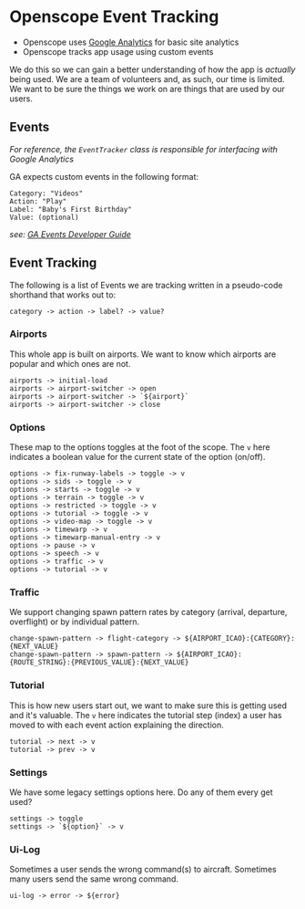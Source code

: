 # Openscope Event Tracking

* Openscope uses [Google Analytics](https://analytics.google.com/analytics/web/) for basic site analytics
* Openscope tracks app usage using custom events

We do this so we can gain a better understanding of how the app is _actually_ being used.  We are a team of volunteers and, as such, our time is limited.  We want to be sure the things we work on are things that are used by our users.

## Events

_For reference, the `EventTracker` class is responsible for interfacing with Google Analytics_

GA expects custom events in the following format:

```text
Category: "Videos"
Action: "Play"
Label: "Baby's First Birthday"
Value: (optional)
```

_see: [GA Events Developer Guide](https://developers.google.com/analytics/devguides/collection/analyticsjs/events)_

## Event Tracking

The following is a list of Events we are tracking written in a pseudo-code shorthand that works out to:

```text
category -> action -> label? -> value?
```

### Airports

This whole app is built on airports.  We want to know which airports are popular and which ones are not.

```text
airports -> initial-load
airports -> airport-switcher -> open
airports -> airport-switcher -> `${airport}`
airports -> airport-switcher -> close
```

### Options

These map to the options toggles at the foot of the scope.  The `v` here indicates a boolean value for the current state of the option (on/off).

```text
options -> fix-runway-labels -> toggle -> v
options -> sids -> toggle -> v
options -> starts -> toggle -> v
options -> terrain -> toggle -> v
options -> restricted -> toggle -> v
options -> tutorial -> toggle -> v
options -> video-map -> toggle -> v
options -> timewarp -> v
options -> timewarp-manual-entry -> v
options -> pause -> v
options -> speech -> v
options -> traffic -> v
options -> tutorial -> v
```

### Traffic

We support changing spawn pattern rates by category (arrival, departure, overflight) or by individual pattern.

```text
change-spawn-pattern -> flight-category -> ${AIRPORT_ICAO}:{CATEGORY}:{NEXT_VALUE}
change-spawn-pattern -> spawn-pattern -> ${AIRPORT_ICAO}:{ROUTE_STRING}:{PREVIOUS_VALUE}:{NEXT_VALUE}
```

### Tutorial

This is how new users start out, we want to make sure this is getting used and it's valuable.  The `v` here indicates the tutorial step (index) a user has moved to with each event action explaining the direction.

```text
tutorial -> next -> v
tutorial -> prev -> v
```

### Settings

We have some legacy settings options here.  Do any of them every get used?

```text
settings -> toggle
settings -> `${option}` -> v
```

### Ui-Log

Sometimes a user sends the wrong command(s) to aircraft.  Sometimes many users send the same wrong command.

```text
ui-log -> error -> ${error}
```
